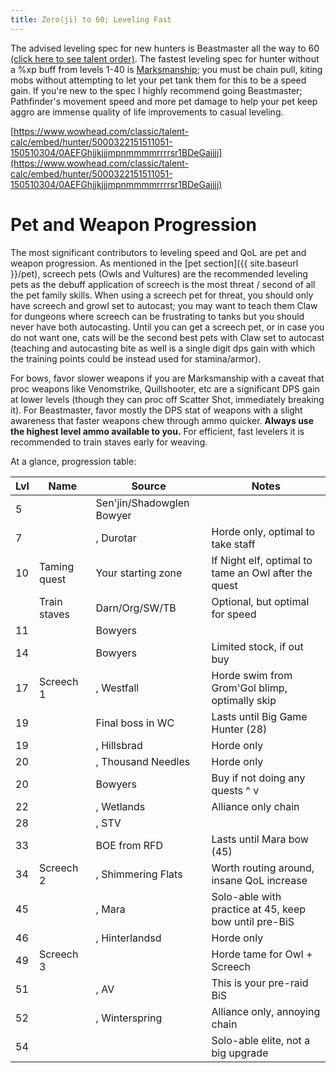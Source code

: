 ```yaml
---
title: Zero(ji) to 60; Leveling Fast
---
```


The advised leveling spec for new hunters is Beastmaster all the way to 60 [(click here to see talent order)](https://www.wowhead.com/classic/talent-calc/hunter/5000322151511051-150510304/0AEFGhjjkjjjmpnmmmmrrrrsr1BDeGajjjj).  The fastest leveling spec for hunter without a %xp buff from levels 1-40 is [Marksmanship](https://www.wowhead.com/classic/talent-calc/hunter/5000322041-52051030513051-03); you must be chain pull, kiting mobs without attempting to let your pet tank them for this to be a speed gain.  If you're new to the spec I highly recommend going Beastmaster; Pathfinder's movement speed and more pet damage to help your pet keep aggro are immense quality of life improvements to casual leveling.

[https://www.wowhead.com/classic/talent-calc/embed/hunter/5000322151511051-150510304/0AEFGhjjkjjjmpnmmmmrrrrsr1BDeGajjjj](https://www.wowhead.com/classic/talent-calc/embed/hunter/5000322151511051-150510304/0AEFGhjjkjjjmpnmmmmrrrrsr1BDeGajjjj)

# Pet and Weapon Progression

The most significant contributors to leveling speed and QoL are pet and weapon progression.  As mentioned in the [pet section]({{ site.baseurl }}/pet), screech pets (Owls and Vultures) are the recommended leveling pets as the debuff application of screech is the most threat / second of all the pet family skills.  When using a screech pet for threat, you should only have screech and growl set to autocast; you may want to teach them Claw for dungeons where screech can be frustrating to tanks but you should never have both autocasting.  Until you can get a screech pet, or in case you do not want one, cats will be the second best pets with Claw set to autocast (teaching and autocasting bite as well is a single digit dps gain with which the training points could be instead used for stamina/armor).

For bows, favor slower weapons if you are Marksmanship with a caveat that proc weapons like Venomstrike, Quillshooter, etc are a significant DPS gain at lower levels (though they can proc off Scatter Shot, immediately breaking it).  For Beastmaster, favor mostly the DPS stat of weapons with a slight awareness that faster weapons chew through ammo quicker.  **Always use the highest level ammo available to you.**  For efficient, fast levelers it is recommended to train staves early for weaving.

At a glance, progression table:

| Lvl | Name | Source | Notes |
|-|-|-|-|
| 5 | [](https://www.wowhead.com/classic/item=2506/hornwood-recurve-bow) | Sen'jin/Shadowglen Bowyer | |
| 7 | [](https://www.wowhead.com/classic/item=4931/hickory-shortbow) | [](https://www.wowhead.com/classic/quest=835/securing-the-lines), Durotar | Horde only, optimal to take staff |
| 10 | Taming quest | Your starting zone | If Night elf, optimal to tame an Owl after the quest |
| | Train staves | Darn/Org/SW/TB | Optional, but optimal for speed |
| 11 | [](https://www.wowhead.com/classic/item=2507/laminated-recurve-bow) | Bowyers | |
| 14 | [](https://www.wowhead.com/classic/item=11304/fine-longbow) | Bowyers | Limited stock, if out buy [](https://www.wowhead.com/classic/item=3026/reinforced-bow) |
| 17 | Screech 1 | [](https://www.wowhead.com/classic/npc=154/greater-fleshripper), Westfall | Horde swim from Grom'Gol blimp, optimally skip |
| 19 | [](https://www.wowhead.com/classic/item=6469/venomstrike) | Final boss in WC | Lasts until Big Game Hunter (28) |
| 19 | [](https://www.wowhead.com/classic/item=3742/bow-of-plunder) | [](https://www.wowhead.com/classic/quest=567/dangerous), Hillsbrad | Horde only |
| 20 | [](https://www.wowhead.com/classic/item=6739/cliffrunners-aim) | [](https://www.wowhead.com/classic/quest=1197/the-sacred-flame), Thousand Needles | Horde only |
| 20 | [](https://www.wowhead.com/classic/item=3027/heavy-recurve-bow) | Bowyers | Buy if not doing any quests ^ v|
| 22 | [](https://www.wowhead.com/classic/item=3493/raptors-end) | [](https://www.wowhead.com/classic/quest=296/ormers-revenge), Wetlands | Alliance only chain |
| 28 | [](https://www.wowhead.com/classic/item=17686/master-hunters-bow) | [](https://www.wowhead.com/classic/quest=208/big-game-hunter), STV | |
| 33 | [](https://www.wowhead.com/classic/item=10567/quillshooter) | BOE from RFD | Lasts until Mara bow (45) |
| 34 | Screech 2 | [](https://www.wowhead.com/classic/npc=4158/salt-flats-vulture), Shimmering Flats | Worth routing around, insane QoL increase | 
| 45 | [](https://www.wowhead.com/classic/item=17753/verdant-keepers-aim) | [](https://www.wowhead.com/classic/quest=7065/corruption-of-earth-and-seed), Mara | Solo-able with practice at 45, keep bow until pre-BiS |
| 46 | [](https://www.wowhead.com/classic/item=19114/highland-bow) | [](https://www.wowhead.com/classic/quest=7847/return-to-primal-torntusk), Hinterlandsd | Horde only |
| 49 | Screech 3 | [](https://www.wowhead.com/classic/npc=7097/ironbeak-owl) | Horde tame for Owl + Screech |
| 51 | [](https://www.wowhead.com/classic/item=19107/bloodseeker) | [](https://www.wowhead.com/classic/quest=8271/hero-of-the-stormpike), AV | This is your pre-raid BiS |
| 52 | [](https://www.wowhead.com/classic/item=16622/thornflinger) | [](https://www.wowhead.com/classic/quest=4902/wildkin-of-elune), Winterspring | Alliance only, annoying chain |
| 54 | [](https://www.wowhead.com/classic/item=20646/sandstriders-mark) | [](https://www.wowhead.com/classic/quest=8283/wanted-deathclasp-terror-of-the-sands) | Solo-able elite, not a big upgrade |

